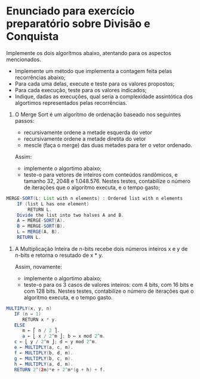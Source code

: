 # Enunciado para exercício preparatório sobre Divisão e Conquista

Implemente os dois algorítmos abaixo, atentando para os aspectos mencionados.

   * Implemente um método que implementa a contagem feita pelas recorrências abaixo;
   * Para cada uma delas, execute e teste para os valores propostos;
   * Para cada execução, teste para os valores indicados;
   * Indique, dadas as execuções, qual seria a complexidade assintótica dos algortimos representados pelas recorrências.

1. O Merge Sort é um algorítmo de ordenação baseado nos seguintes passos:
   * recursivamente ordene a metade esquerda do vetor
   * recursivamente ordene a metade diretita do vetor
   * mescle (faça o merge) das duas metades para ter o vetor ordenado.
  
   Assim:
  
     * implemente o algortimo abaixo;
     * teste-o para vetores de inteiros com conteúdos randômicos, e tamanho 32, 2048 e 1.048.576. Nestes testes, contabilize o número de iterações que o algoritmo executa, e o tempo gasto;
  
  ```java
  MERGE-SORT(L: List with n elements) : Ordered list with n elements
      IF (list L has one element)
          RETURN L.
      Divide the list into two halves A and B.
      A ← MERGE-SORT(A).
      B ← MERGE-SORT(B).
      L ← MERGE(A, B).
      RETURN L. 
  ```
  
1. A Multiplicação Inteira de n-bits recebe dois números inteiros x e y de n-bits e retorna o resutado de x * y.
  
   Assim, novamente:
  
     * implemente o algortimo abaixo;
     * teste-o para os 3 casos de valores inteiros: com 4 bits, com 16 bits e com 128 bits. Nestes testes, contabilize o número de iterações que o algoritmo executa, e o tempo gasto.
  
  ```java
  MULTIPLY(x, y, n) 
     IF (n = 1)
        RETURN x * y.
     ELSE
        m ← ⎡ n / 2 ⎤.
        a ← ⎣ x / 2^m ⎦; b ← x mod 2^m.
     c ← ⎣ y / 2^m ⎦; d ← y mod 2^m.
     e ← MULTIPLY(a, c, m).
     f ← MULTIPLY(b, d, m).
     g ← MULTIPLY(b, c, m).
     h ← MULTIPLY(a, d, m).
     RETURN 2^(2m)*e + 2^m*(g + h) + f.
  ```
